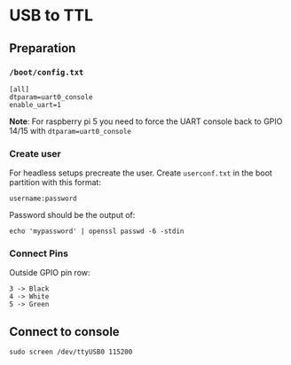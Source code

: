 # USB to TTL

## Preparation

### `/boot/config.txt`

```
[all]
dtparam=uart0_console
enable_uart=1
```

**Note**: For raspberry pi 5 you need to force the UART console back to GPIO 14/15 with `dtparam=uart0_console`

### Create user

For headless setups precreate the user. Create `userconf.txt` in the boot partition with this format:

    username:password

Password should be the output of:

    echo 'mypassword' | openssl passwd -6 -stdin


### Connect Pins

Outside GPIO pin row:

```
3 -> Black
4 -> White
5 -> Green
```

## Connect to console

    sudo screen /dev/ttyUSB0 115200


